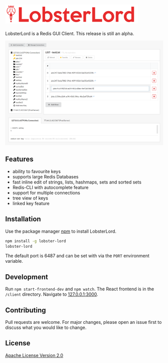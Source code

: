 
![Screenshot LobsterLord](https://github.com/pixelport/lobster-lord/blob/master/docs/logo_sm.png?raw=true)
-----------------

LobsterLord is a Redis GUI Client. This release is still an alpha.

![Screenshot LobsterLord](https://github.com/pixelport/lobster-lord/blob/master/docs/screen.png?raw=true)

## Features

 - ability to favourite keys
 - supports large Redis Databases
 - fast inline edit of strings, lists, hashmaps, sets and sorted sets
 - Redis-CLI with autocomplete feature
 - support for multiple connections
 - tree view of keys
 - linked key feature

## Installation

Use the package manager [npm](https://www.npmjs.com/) to install LobsterLord.

```bash
npm install -g lobster-lord
lobster-lord
```
The default port is 6487 and can be set with via the `PORT` environment variable.

## Development

Run `npm start-frontend-dev` and `npm watch`. The React frontend is in the `/client` directory. Navigate to [127.0.0.1:3000](http://127.0.0.1:3000).

## Contributing
Pull requests are welcome. For major changes, please open an issue first to discuss what you would like to change.

## License
[Apache License Version 2.0](LICENSE.md)

